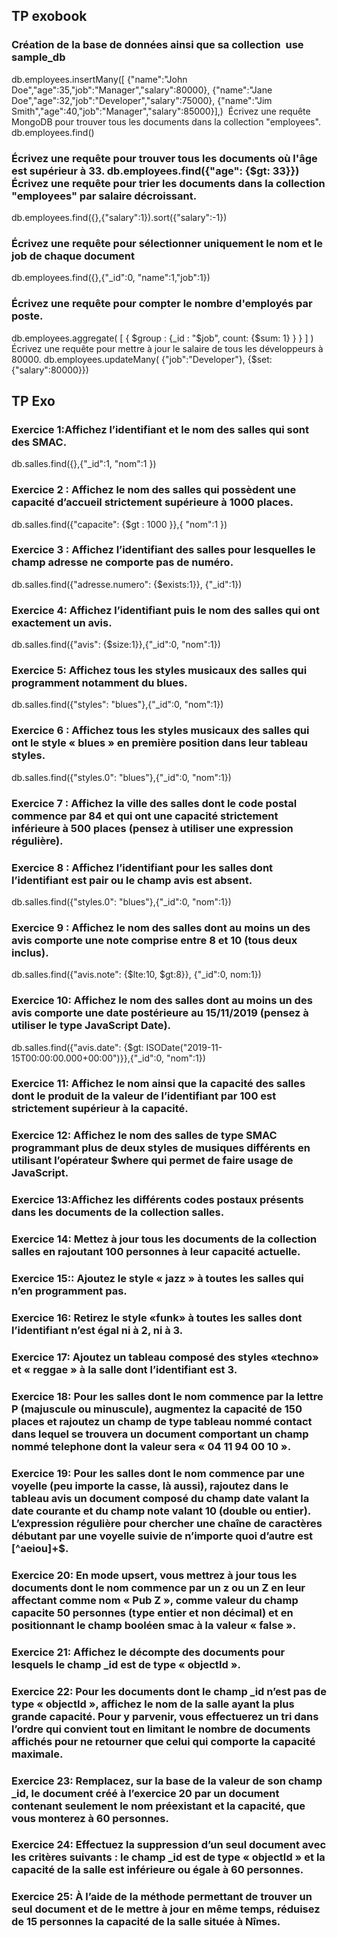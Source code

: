 ## TP exobook

### Création de la base de données ainsi que sa collection  use sample_db
db.employees.insertMany([
  {"name":"John Doe","age":35,"job":"Manager","salary":80000},
  {"name":"Jane Doe","age":32,"job":"Developer","salary":75000},
  {"name":"Jim Smith","age":40,"job":"Manager","salary":85000}],)  Écrivez une requête MongoDB pour trouver tous les documents dans la collection "employees".  db.employees.find()


### Écrivez une requête pour trouver tous les documents où l'âge est supérieur à 33. db.employees.find({"age": {$gt: 33}})  Écrivez une requête pour trier les documents dans la collection "employees" par salaire décroissant.
db.employees.find({},{"salary":1}).sort({"salary":-1})

### Écrivez une requête pour sélectionner uniquement le nom et le job de chaque document
db.employees.find({},{"_id":0, "name":1,"job":1})

### Écrivez une requête pour compter le nombre d'employés par poste.
db.employees.aggregate( [ { $group : {_id : "$job", count: {$sum: 1} } } ] )  Écrivez une requête pour mettre à jour le salaire de tous les développeurs à 80000.
db.employees.updateMany(
  {"job":"Developer"},
  {$set: {"salary":80000}}) 
 
 
 ## TP Exo 

### Exercice 1:Affichez l’identifiant et le nom des salles qui sont des SMAC.
db.salles.find({},{"_id":1, "nom":1 })

### Exercice 2 : Affichez le nom des salles qui possèdent une capacité d’accueil strictement supérieure à 1000 places.
db.salles.find({"capacite": {$gt : 1000 }},{ "nom":1 })

### Exercice 3 : Affichez l’identifiant des salles pour lesquelles le champ adresse ne comporte pas de numéro.
db.salles.find({"adresse.numero": {$exists:1}}, {"_id":1})

### Exercice 4: Affichez l’identifiant puis le nom des salles qui ont exactement un avis.
db.salles.find({"avis": {$size:1}},{"_id":0, "nom":1})

### Exercice 5: Affichez tous les styles musicaux des salles qui programment notamment du blues.
db.salles.find({"styles": "blues"},{"_id":0, "nom":1})


### Exercice 6 : Affichez tous les styles musicaux des salles qui ont le style « blues » en première position dans leur tableau styles.
db.salles.find({"styles.0": "blues"},{"_id":0, "nom":1})


### Exercice 7 : Affichez la ville des salles dont le code postal commence par 84 et qui ont une capacité strictement inférieure à 500 places (pensez à utiliser une expression régulière).



### Exercice 8 : Affichez l’identifiant pour les salles dont l’identifiant est pair ou le champ avis est absent.
db.salles.find({"styles.0": "blues"},{"_id":0, "nom":1})

### Exercice 9 : Affichez le nom des salles dont au moins un des avis comporte une note comprise entre 8 et 10 (tous deux inclus).
db.salles.find({"avis.note": {$lte:10, $gt:8}}, {"_id":0, nom:1})


### Exercice 10: Affichez le nom des salles dont au moins un des avis comporte une date postérieure au 15/11/2019 (pensez à utiliser le type JavaScript Date).
db.salles.find({"avis.date": {$gt: ISODate("2019-11-15T00:00:00.000+00:00")}},{"_id":0, "nom":1})


### Exercice 11: Affichez le nom ainsi que la capacité des salles dont le produit de la valeur de l’identifiant par 100 est strictement supérieur à la capacité.

### Exercice 12: Affichez le nom des salles de type SMAC programmant plus de deux styles de musiques différents en utilisant l’opérateur $where qui permet de faire usage de JavaScript.

### Exercice 13:Affichez les différents codes postaux présents dans les documents de la collection salles.

### Exercice 14: Mettez à jour tous les documents de la collection salles en rajoutant 100 personnes à leur capacité actuelle.

### Exercice 15:: Ajoutez le style « jazz » à toutes les salles qui n’en programment pas.

### Exercice 16: Retirez le style «funk» à toutes les salles dont l’identifiant n’est égal ni à 2, ni à 3.

### Exercice 17: Ajoutez un tableau composé des styles «techno» et « reggae » à la salle dont l’identifiant est 3.

### Exercice 18: Pour les salles dont le nom commence par la lettre P (majuscule ou minuscule), augmentez la capacité de 150 places et rajoutez un champ de type tableau nommé contact dans lequel se trouvera un document comportant un champ nommé telephone dont la valeur sera « 04 11 94 00 10 ».

### Exercice 19: Pour les salles dont le nom commence par une voyelle (peu importe la casse, là aussi), rajoutez dans le tableau avis un document composé du champ date valant la date courante et du champ note valant 10 (double ou entier). L’expression régulière pour chercher une chaîne de caractères débutant par une voyelle suivie de n’importe quoi d’autre est [^aeiou]+$.

### Exercice 20: En mode upsert, vous mettrez à jour tous les documents dont le nom commence par un z ou un Z en leur affectant comme nom « Pub Z », comme valeur du champ capacite 50 personnes (type entier et non décimal) et en positionnant le champ booléen smac à la valeur « false ».

### Exercice 21: Affichez le décompte des documents pour lesquels le champ _id est de type « objectId ».

### Exercice 22: Pour les documents dont le champ _id n’est pas de type « objectId », affichez le nom de la salle ayant la plus grande capacité. Pour y parvenir, vous effectuerez un tri dans l’ordre qui convient tout en limitant le nombre de documents affichés pour ne retourner que celui qui comporte la capacité maximale.

### Exercice 23: Remplacez, sur la base de la valeur de son champ _id, le document créé à l’exercice 20 par un document contenant seulement le nom préexistant et la capacité, que vous monterez à 60 personnes.

### Exercice 24: Effectuez la suppression d’un seul document avec les critères suivants : le champ _id est de type « objectId » et la capacité de la salle est inférieure ou égale à 60 personnes.

### Exercice 25: À l’aide de la méthode permettant de trouver un seul document et de le mettre à jour en même temps, réduisez de 15 personnes la capacité de la salle située à Nîmes.
